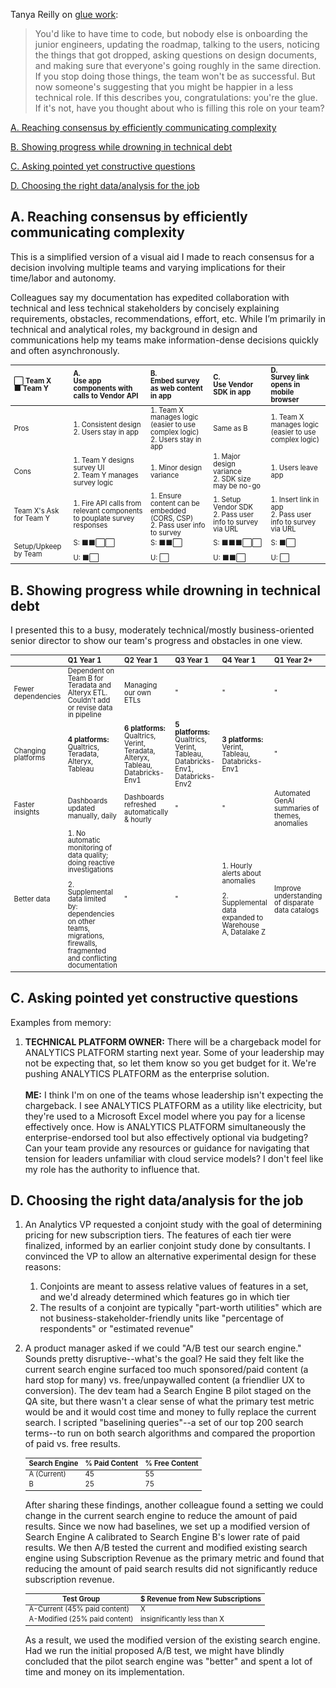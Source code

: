<style>h1 {display: none;} table {font-size: .8em; line-height:1.05em;}</style>

Tanya Reilly on [glue work](https://www.noidea.dog/glue):
<blockquote>You'd like to have time to code, but nobody else is onboarding the junior engineers, updating the roadmap, talking to the users, noticing the things that got dropped, asking questions on design documents, and making sure that everyone's going roughly in the same direction. If you stop doing those things, the team won't be as successful. But now someone's suggesting that you might be happier in a less technical role. If this describes you, congratulations: you're the glue. If it's not, have you thought about who is filling this role on your team?
</blockquote>

[A. Reaching consensus by efficiently communicating complexity](#a)

[B. Showing progress while drowning in technical debt](#b)

[C. Asking pointed yet constructive questions](#c)

[D. Choosing the right data/analysis for the job](#d)

<h2 id="a">A. Reaching consensus by efficiently communicating complexity</h2>

This is a simplified version of a visual aid I made to reach consensus for a decision involving multiple teams and varying implications for their time/labor and autonomy.

Colleagues say my documentation has expedited collaboration with technical and less technical stakeholders by concisely explaining requirements, obstacles, recommendations, effort, etc. While I’m primarily in technical and analytical roles, my background in design and communications help my teams make information-dense decisions quickly and often asynchronously. 

|⬜ Team X<br> ⬛ Team Y| A.<br>Use app components with calls to Vendor API | B.<br>Embed survey as web content in app | C.<br>Use Vendor SDK in app | D.<br>Survey link opens in mobile browser |
|:--|:--|:--|:--|:--|
|Pros|1. Consistent design<br>2. Users stay in app| 1. Team X manages logic (easier to use complex logic)<br>2. Users stay in app| Same as B| 1. Team X manages logic (easier to use complex logic)|
|Cons|1. Team Y designs survey UI<br>2. Team Y manages survey logic | 1. Minor design variance| 1. Major design variance<br>2. SDK size may be no-go | 1. Users leave app|
|Team X's Ask for Team Y|1. Fire API calls from relevant components to pouplate survey responses| 1. Ensure content can be embedded (CORS, CSP)<br>2. Pass user info to survey| 1. Setup Vendor SDK<br>2. Pass user info to survey via URL| 1. Insert link in app<br>2. Pass user info to survey via URL|
|Setup/Upkeep by Team|S: ⬛⬛⬜⬜<br><br>U: ⬛⬜|S: ⬛⬛⬜<br><br>U: ⬜|S: ⬛⬛⬛⬜⬜<br><br>U: ⬛⬛⬜|S: ⬛⬜<br><br>U: ⬜|

<h2 id="b">B. Showing progress while drowning in technical debt</h2>

I presented this to a busy, moderately technical/mostly business-oriented senior director to show our team's progress and obstacles in one view. 

|   | Q1 Year 1 | Q2 Year 1 | Q3 Year 1 | Q4 Year 1 | Q1 Year 2+ | 
|:--|:----------|:----------|:----------|:----------|:----------|
|Fewer dependencies|Dependent on Team B for Teradata and Alteryx ETL. Couldn't add or revise data in pipeline|Managing our own ETLs|"|"|"|
|Changing platforms|<b>4 platforms:</b><br>Qualtrics, Teradata, Alteryx, Tableau |<b>6 platforms:</b><br>Qualtrics, Verint, Teradata, Alteryx, Tableau, Databricks-Env1 | <b>5 platforms:</b><br>Qualtrics, Verint, Tableau, Databricks-Env1, Databricks-Env2|<b>3 platforms:</b><br>Verint, Tableau, Databricks-Env1|"|
|Faster insights|Dashboards updated manually, daily|Dashboards refreshed automatically & hourly|"|"|Automated GenAI summaries of themes, anomalies|
|Better data|1. No automatic monitoring of data quality; doing reactive investigations<br><br>2. Supplemental data limited by: dependencies on other teams, migrations, firewalls, fragmented and conflicting documentation|"|"|1. Hourly alerts about anomalies<br><br>2. Supplemental data expanded to Warehouse A, Datalake Z|Improve understanding of disparate data catalogs|

<h2 id="c">C. Asking pointed yet constructive questions</h2>

Examples from memory:

1. <b>TECHNICAL PLATFORM OWNER:</b> There will be a chargeback model for ANALYTICS PLATFORM starting next year. Some of your leadership may not be expecting that, so let them know so you get budget for it. We're pushing ANALYTICS PLATFORM as the enterprise solution.<br><br><b>ME:</b> I think I'm on one of the teams whose leadership isn't expecting the chargeback. I see ANALYTICS PLATFORM as a utility like electricity, but they're used to a Microsoft Excel model where you pay for a license effectively once. How is ANALYTICS PLATFORM simultaneously the enterprise-endorsed tool but also effectively optional via budgeting? Can your team provide any resources or guidance for navigating that tension for leaders unfamiliar with cloud service models? I don't feel like my role has the authority to influence that. 

<h2 id="d">D. Choosing the right data/analysis for the job</h2>

1. An Analytics VP requested a conjoint study with the goal of determining pricing for new subscription tiers. The features of each tier were finalized, informed by an earlier conjoint study done by consultants. I convinced the VP to allow an alternative experimental design for these reasons:
    1. Conjoints are meant to assess relative values of features in a set, and we'd already determined which features go in which tier
    2. The results of a conjoint are typically "part-worth utilities" which are not business-stakeholder-friendly units like "percentage of respondents" or "estimated revenue"

2. A product manager asked if we could "A/B test our search engine." Sounds pretty disruptive--what's the goal? He said they felt like the current search engine surfaced too much sponsored/paid content (a hard stop for many) vs. free/unpaywalled content (a friendlier UX to conversion). The dev team had a Search Engine B pilot staged on the QA site, but there wasn't a clear sense of what the primary test metric would be and it would cost time and money to fully replace the current search. I scripted "baselining queries"--a set of our top 200 search terms--to run on both search algorithms and compared the proportion of paid vs. free results.

     | Search Engine | % Paid Content   | % Free Content |
     |---------------|------------------|----------------|
     | A (Current)   | 45               | 55             |
     | B             | 25               | 75             |

      After sharing these findings, another colleague found a setting we could change in the current search engine to reduce the amount of paid results. Since we now had baselines, we set up a modified version of Search Engine A calibrated to Search Engine B's lower rate of paid results. We then A/B tested the current and modified existing search engine using Subscription Revenue as the primary metric and found that reducing the amount of paid search results did not significantly reduce subscription revenue. 

     | Test Group                    | $ Revenue from New Subscriptions |
     |-------------------------------|----------------------------------|
     | A-Current  (45% paid content) |          X                       |  
     | A-Modified (25% paid content) |   insignificantly less than X    |

   As a result, we used the modified version of the existing search engine. Had we run the initial proposed A/B test, we might have blindly concluded that the pilot search engine was "better" and spent a lot of time and money on its implementation.
